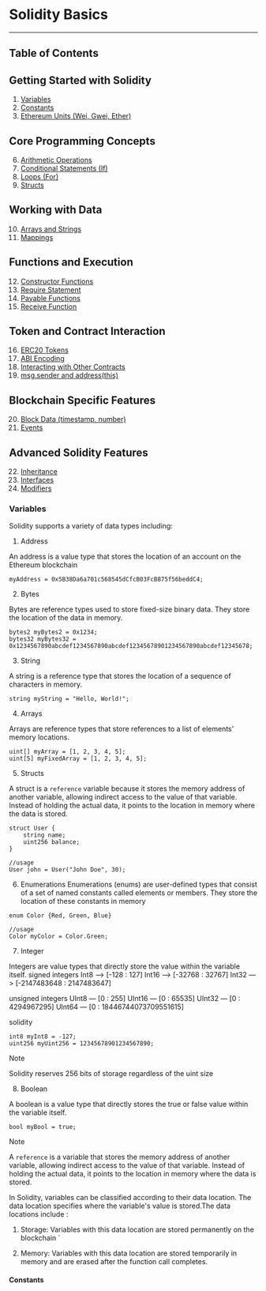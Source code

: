 # Solidity Basics
---
## Table of Contents

## Getting Started with Solidity
1. [Variables](#Variables)
2. [Constants](#constants)
5. [Ethereum Units (Wei, Gwei, Ether)](#ethereum-units-wei-gwei-ether)

## Core Programming Concepts
6. [Arithmetic Operations](#arithmetic-operations)
7. [Conditional Statements (If)](#conditional-statements-if)
8. [Loops (For)](#loops-for)
9. [Structs](#structs)

## Working with Data
10. [Arrays and Strings](#arrays-and-strings)
11. [Mappings](#mappings)

## Functions and Execution
12. [Constructor Functions](#constructor-functions)
13. [Require Statement](#require-statement)
14. [Payable Functions](#payable-functions)
15. [Receive Function](#receive-function)

## Token and Contract Interaction
16. [ERC20 Tokens](#erc20-tokens)
17. [ABI Encoding](#abi-encoding)
18. [Interacting with Other Contracts](#interacting-with-other-contracts)
19. [msg.sender and address(this)](#msgsender-and-addressthis)

## Blockchain Specific Features
20. [Block Data (timestamp, number)](#block-data-timestamp-number)
21. [Events](#events)

## Advanced Solidity Features
22. [Inheritance](#inheritance)
23. [Interfaces](#interfaces)
24. [Modifiers](#modifiers)


### Variables

Solidity supports a variety of data types including:

1. Address

An address is a value  type that stores the location of an account on the Ethereum blockchain
```solidity
myAddress = 0x5B38Da6a701c568545dCfcB03FcB875f56beddC4;
```

2. Bytes

Bytes are reference types used to store fixed-size binary data. They store the location of the data in memory.
```solidity
bytes2 myBytes2 = 0x1234;
bytes32 myBytes32 = 0x1234567890abcdef1234567890abcdef12345678901234567890abcdef12345678;
```
3. String

A string is a reference type that stores the location of a sequence of characters in memory.
```solidity
string myString = "Hello, World!";
```

4. Arrays

Arrays are reference types that store references to a list of elements' memory locations.

```solidity
uint[] myArray = [1, 2, 3, 4, 5];
uint[5] myFixedArray = [1, 2, 3, 4, 5];
```

5. Structs

A struct  is a `reference` variable because it stores the memory address of another variable, allowing indirect access to the value of that variable. Instead of holding the actual data, it points to the location in memory where the data is stored.

```solidity
struct User {
    string name;
    uint256 balance;
} 

//usage 
User john = User("John Doe", 30);
```

6. Enumerations
Enumerations (enums) are user-defined types that consist of a set of named constants called elements or members. They store the location of these constants in memory

```solidity
enum Color {Red, Green, Blue}

//usage 
Color myColor = Color.Green;
```

7. Integer

Integers are value types that directly store the value within the variable itself.
signed integers
Int8 —>   [-128 : 127]
Int16 —> [-32768 : 32767]
Int32 —> [-2147483648 : 2147483647]

unsigned integers
UInt8 — [0 : 255]
UInt16 — [0 : 65535]
UInt32 — [0 : 4294967295]
UInt64 — [0 : 18446744073709551615]


solidity
```solidity
int8 myInt8 = -127;
uint256 myUint256 = 12345678901234567890;
```
>[!NOTE]
>Solidity reserves 256 bits of storage regardless of the uint size


8. Boolean

A boolean is a value type that directly stores the true or false value within the variable itself.

```solidity
bool myBool = true;
```

>[!NOTE]
>A `reference` is a variable that stores the memory address of another variable, allowing indirect access to the value of that variable. Instead of holding the actual data, it points to the location in memory where the data is stored.


In Solidity, variables can be classified according to their data location. The data location specifies where the variable's value is stored.The  data locations include :

1. Storage: Variables with this data location are stored permanently on the blockchain
`

2. Memory: Variables with this data location are stored temporarily in memory and are erased after the function call completes.




#### Constants


####

####







